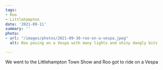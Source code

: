 ```yaml
---
tags:
- Roo
- Littlehampton
date: '2021-09-11'
summary: ''
photo:
- url: "/images/photos/2021-09-30-roo-on-a-vespa.jpeg"
  alt: Roo posing on a Vespa with many lights and shiny dangly bits

---
```

We went to the Littlehampton Town Show and Roo got to ride on a Vespa